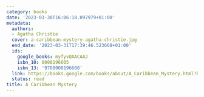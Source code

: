 ```yaml
---
category: books
date: '2023-03-30T16:06:18.097979+01:00'
metadata:
  authors:
  - Agatha Christie
  cover: a-caribbean-mystery-agatha-christie.jpg
  end_date: '2023-03-31T17:39:46.523668+01:00'
  ids:
    google_books: myfyvQAACAAJ
    isbn_10: 0008196605
    isbn_13: '9780008196608'
  link: https://books.google.com/books/about/A_Caribbean_Mystery.html?hl=&id=myfyvQAACAAJ
  status: read
title: A Caribbean Mystery
---
```

